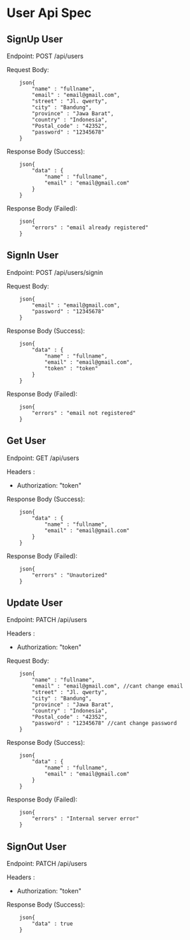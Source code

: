 # User Api Spec

## SignUp User

Endpoint: POST /api/users

Request Body:
```
    json{
        "name" : "fullname",
        "email" : "email@gmail.com",
        "street" : "Jl. qwerty",
        "city" : "Bandung",
        "province" : "Jawa Barat",
        "country" : "Indonesia",
        "Postal_code" : "42352",
        "password" : "12345678"
    }
```
Response Body (Success):
```
    json{
        "data" : {
            "name" : "fullname",
            "email" : "email@gmail.com"
        }
    }
```
Response Body (Failed):
```
    json{
        "errors" : "email already registered"
    }
```
## SignIn User
Endpoint: POST /api/users/signin

Request Body:
```
    json{
        "email" : "email@gmail.com",
        "password" : "12345678"
    }
```
Response Body (Success):
```
    json{
        "data" : {
            "name" : "fullname",
            "email" : "email@gmail.com",
            "token" : "token"
        }
    }
```
Response Body (Failed):
```
    json{
        "errors" : "email not registered"
    }
```
## Get User
Endpoint: GET /api/users

Headers :
- Authorization: "token"

Response Body (Success):
```
    json{
        "data" : {
            "name" : "fullname",
            "email" : "email@gmail.com"
        }
    }
```
Response Body (Failed):
```
    json{
        "errors" : "Unautorized"
    }
```
## Update User
Endpoint: PATCH /api/users

Headers :
- Authorization: "token"

Request Body:
```
    json{
        "name" : "fullname",
        "email" : "email@gmail.com", //cant change email
        "street" : "Jl. qwerty",
        "city" : "Bandung",
        "province" : "Jawa Barat",
        "country" : "Indonesia",
        "Postal_code" : "42352",
        "password" : "12345678" //cant change password
    }
```
Response Body (Success):
```
    json{
        "data" : {
            "name" : "fullname",
            "email" : "email@gmail.com"
        }
    }
```
Response Body (Failed):
```
    json{
        "errors" : "Internal server error"
    }
```

## SignOut User
Endpoint: PATCH /api/users

Headers :
- Authorization: "token"

Response Body (Success):
```
    json{
        "data" : true
    }
```
